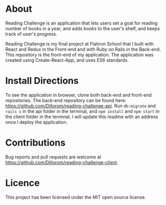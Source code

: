 # About
Reading Challenge is an application that lets users set a goal for reading number of books in a year, and adds books to the user's shelf, and keeps track of user's progress.  

Reading Challenge is my final project at Flatiron School that I built with React and Redux in the Front-end and with Ruby on Rails in the Back-end. This repository is the front-end of my application. The application was created using Create-React-App, and uses ES6 standards. 

# Install Directions
To see the application in browser, clone both back-end and front-end repositories. The back-end repository can be found here: https://github.com/Dillorom/reading-challenge-api. Run `db:migrate` and `rails s` in the  api folder in the terminal, and `npm install` and `npm start` in the client folder in the terminal. I will update this readme with an address once I deploy the application.

# Contributions
Bug reports and pull requests are welcome at https://github.com/Dillorom/reading-challenge-client.

# Licence
This project has been licensed under the MIT open source license.
